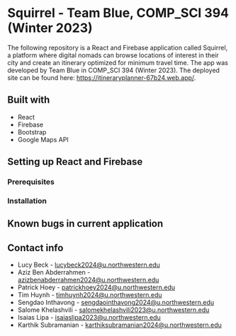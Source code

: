 # Squirrel - Team Blue, COMP_SCI 394 (Winter 2023)

The following repository is a React and Firebase application called Squirrel, a platform where digital nomads can browse locations of interest in their city and create an itinerary optimized for minimum travel time. The app was developed by Team Blue in COMP_SCI 394 (Winter 2023). The deployed site can be found here: https://itineraryplanner-67b24.web.app/. 

## Built with
* React
* Firebase
* Bootstrap
* Google Maps API

## Setting up React and Firebase

### Prerequisites

### Installation

## Known bugs in current application

## Contact info
* Lucy Beck - lucybeck2024@u.northwestern.edu
* Aziz Ben Abderrahmen - azizbenabderrahmen2024@u.northwestern.edu
* Patrick Hoey - patrickhoey2024@u.northwestern.edu
* Tim Huynh - timhuynh2024@u.northwestern.edu
* Sengdao Inthavong - sengdaointhavong2024@u.northwestern.edu
* Salome Khelashvili - salomekhelashvili2023@u.northwestern.edu
* Isaias Lipa - isaiaslipa2023@u.northwestern.edu
* Karthik Subramanian - karthiksubramanian2024@u.northwestern.edu

